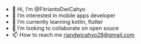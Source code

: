 - 👋 Hi, I’m @FitriantoDwiCahyo
- 👀 I’m interested in mobile apps developer
- 🌱 I’m currently learning kotlin, flutter
- 💞️ I’m looking to collaborate on open souce
- 📫 How to reach me riandwicahyo28@gmail.com

